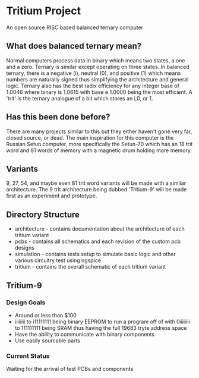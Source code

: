 # Tritium Project
An open source RISC based balanced ternary computer

## What does balanced ternary mean?
Normal computers process data in binary which means two states, a one and a zero. Ternary is similar except operating on three states. In balanced ternary, there is a negative (i), neutral (0), and positive (1) which means numbers are naturally signed thus simplifying the architecture and general logic. Ternary also has the best radix efficiency for any integer base of 1.0046 where binary is 1.0615 with base e 1.0000 being the most efficient. A 'trit' is the ternary analogue of a bit which stores an i,0, or 1. 

## Has this been done before?
There are many projects similar to this but they either haven't gone very far, closed source, or dead. The main inspiration for this computer is the Russian Setun computer, more specifically the Setun-70 which has an 18 trit word and 81 words of memory with a magnetic drum holding more memory. 

## Variants
9, 27, 54, and maybe even 81 trit word variants will be made with a similar architecture. The 9 trit architecture being dubbed 'Tritium-9' will be made first as an experiment and prototype.

## Directory Structure
* architecture - contains documentation about the architecture of each tritium variant
* pcbs - contains all schematics and each revision of the custom pcb designs
* simulation - contains tests setup to simulate basic logic and other various circuitry test using ngspice
* tritium - contains the overall schematic of each tritium variant

## Tritium-9
### Design Goals
* Around or less than $100
* iiiiiiii to i11111111 being binary EEPROM to run a program off of with 0iiiiiiii to 111111111 being SRAM thus having the full 19683 tryte address space
* Have the ability to communicate with binary components
* Use easily sourcable parts

### Current Status
Waiting for the arrival of test PCBs and components 